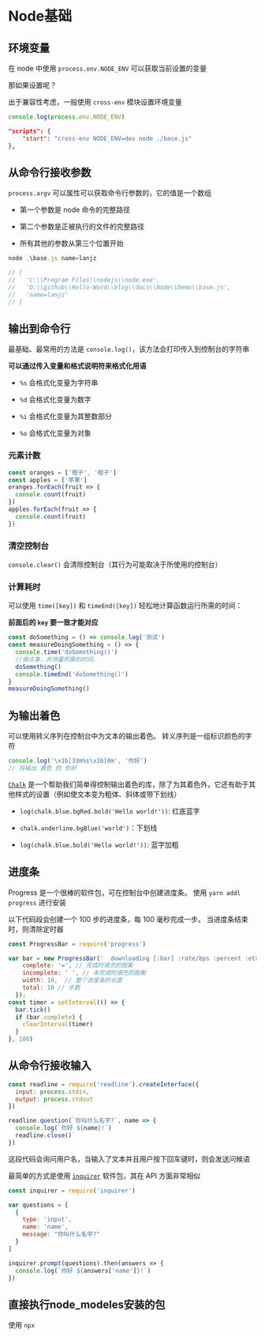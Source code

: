 # Node基础

## 环境变量

在 node 中使用 `process.env.NODE_ENV` 可以获取当前设置的变量

那如果设置呢？

出于兼容性考虑，一般使用 `cross-env` 模块设置环境变量

```js
console.log(process.env.NODE_ENV)
```

```json
"scripts": {
    "start": "cross-env NODE_ENV=dev node ./base.js"
},
```

## 从命令行接收参数

`process.argv` 可以属性可以获取命令行参数的，它的值是一个数组

- 第一个参数是 node 命令的完整路径

- 第二个参数是正被执行的文件的完整路径

- 所有其他的参数从第三个位置开始

```js
node .\base.js name=lanjz

// [
//   'C:\\Program Files\\nodejs\\node.exe',
//   'D:\\github\\Hello-Word\\blog\\docs\\Node\\Demo\\base.js',
//   'name=lanjz'
// ]
```

## 输出到命令行

最基础、最常用的方法是 `console.log()`，该方法会打印传入到控制台的字符串

**可以通过传入变量和格式说明符来格式化用语**

- `%s` 会格式化变量为字符串

- `%d` 会格式化变量为数字

- `%i` 会格式化变量为其整数部分

- `%o` 会格式化变量为对象

### 元素计数

```js
const oranges = ['橙子', '橙子']
const apples = ['苹果']
oranges.forEach(fruit => {
  console.count(fruit)
})
apples.forEach(fruit => {
  console.count(fruit)
})

```

### 清空控制台

`console.clear()` 会清除控制台（其行为可能取决于所使用的控制台）

### 计算耗时

可以使用 `time([key])` 和 `timeEnd([key])` 轻松地计算函数运行所需的时间：

**前面后的 `key` 要一致才能对应**

```js
const doSomething = () => console.log('测试')
const measureDoingSomething = () => {
  console.time('doSomething()')
  //做点事，并测量所需的时间。
  doSomething()
  console.timeEnd('doSomething()')
}
measureDoingSomething()
```

## 为输出着色

可以使用转义序列在控制台中为文本的输出着色。 转义序列是一组标识颜色的字符

```js
console.log('\x1b[33m%s\x1b[0m', '你好')
// 将输出 黄色 的 你好
```

[`Chalk`](https://github.com/chalk/chalk) 是一个帮助我们简单得控制输出着色的库，除了为其着色外，它还有助于其他样式的设置（例如使文本变为粗体、斜体或带下划线）

- `log(chalk.blue.bgRed.bold('Hello world!'))`: 红底蓝字

- `chalk.underline.bgBlue('world')`：下划线

- `log(chalk.blue.bold('Hello world!'))`: 蓝字加粗

## 进度条

Progress 是一个很棒的软件包，可在控制台中创建进度条。 使用 `yarn addl progress` 进行安装

以下代码段会创建一个 100 步的进度条，每 100 毫秒完成一步。 当进度条结束时，则清除定时器

```js
const ProgressBar = require('progress')

var bar = new ProgressBar('  downloading [:bar] :rate/bps :percent :etas', {
    complete: '=', // 完成时填充的图案
    incomplete: ' ', // 未完成时填充的图案
    width: 10,  // 整个进度条的长度
    total: 10 // 步数
  });
const timer = setInterval(() => {
  bar.tick()
  if (bar.complete) {
    clearInterval(timer)
  }
}, 100)
```

## 从命令行接收输入

```js
const readline = require('readline').createInterface({
  input: process.stdin,
  output: process.stdout
})

readline.question(`你叫什么名字?`, name => {
  console.log(`你好 ${name}!`)
  readline.close()
})
```

这段代码会询问用户名，当输入了文本并且用户按下回车键时，则会发送问候语

最简单的方式是使用 [`inquirer`](https://github.com/SBoudrias/Inquirer.js) 软件包，其在 API 方面非常相似

```js
const inquirer = require('inquirer')

var questions = [
  {
    type: 'input',
    name: 'name',
    message: "你叫什么名字?"
  }
]

inquirer.prompt(questions).then(answers => {
  console.log(`你好 ${answers['name']}!`)
})
```

## 直接执行node_modeles安装的包

使用 `npx`